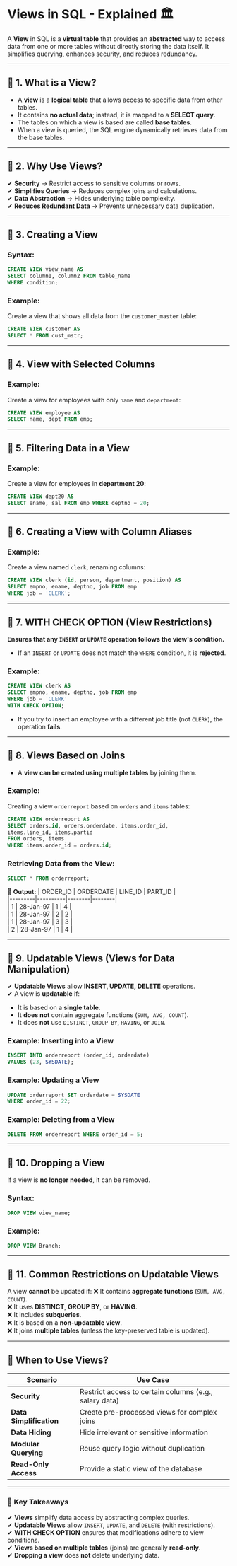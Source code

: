 # **Views in SQL - Explained** 🏛️

A **View** in SQL is a **virtual table** that provides an **abstracted** way to access data from one or more tables without directly storing the data itself. It simplifies querying, enhances security, and reduces redundancy.

---

## 🔹 **1. What is a View?**
- A **view** is a **logical table** that allows access to specific data from other tables.
- It contains **no actual data**; instead, it is mapped to a **SELECT query**.
- The tables on which a view is based are called **base tables**.
- When a view is queried, the SQL engine dynamically retrieves data from the base tables.

---

## 🔹 **2. Why Use Views?**
✔ **Security** → Restrict access to sensitive columns or rows.  
✔ **Simplifies Queries** → Reduces complex joins and calculations.  
✔ **Data Abstraction** → Hides underlying table complexity.  
✔ **Reduces Redundant Data** → Prevents unnecessary data duplication.  

---

## 🔹 **3. Creating a View**
### **Syntax:**
```sql
CREATE VIEW view_name AS  
SELECT column1, column2 FROM table_name  
WHERE condition;
```

### **Example:**
Create a view that shows all data from the `customer_master` table:
```sql
CREATE VIEW customer AS  
SELECT * FROM cust_mstr;
```
---

## 🔹 **4. View with Selected Columns**
### **Example:**
Create a view for employees with only `name` and `department`:
```sql
CREATE VIEW employee AS  
SELECT name, dept FROM emp;
```

---

## 🔹 **5. Filtering Data in a View**
### **Example:**
Create a view for employees in **department 20**:
```sql
CREATE VIEW dept20 AS  
SELECT ename, sal FROM emp WHERE deptno = 20;
```

---

## 🔹 **6. Creating a View with Column Aliases**
### **Example:**
Create a view named `clerk`, renaming columns:
```sql
CREATE VIEW clerk (id, person, department, position) AS  
SELECT empno, ename, deptno, job FROM emp  
WHERE job = 'CLERK';
```

---

## 🔹 **7. WITH CHECK OPTION (View Restrictions)**
**Ensures that any `INSERT` or `UPDATE` operation follows the view's condition.**  
- If an `INSERT` or `UPDATE` does not match the `WHERE` condition, it is **rejected**.

### **Example:**
```sql
CREATE VIEW clerk AS  
SELECT empno, ename, deptno, job FROM emp  
WHERE job = 'CLERK'  
WITH CHECK OPTION;
```
- If you try to insert an employee with a different job title (not `CLERK`), the operation **fails**.

---

## 🔹 **8. Views Based on Joins**
- A **view can be created using multiple tables** by joining them.

### **Example:**
Creating a view `orderreport` based on `orders` and `items` tables:
```sql
CREATE VIEW orderreport AS  
SELECT orders.id, orders.orderdate, items.order_id,  
items.line_id, items.partid  
FROM orders, items  
WHERE items.order_id = orders.id;
```

### **Retrieving Data from the View:**
```sql
SELECT * FROM orderreport;
```
📌 **Output:**
| ORDER_ID | ORDERDATE | LINE_ID | PART_ID |  
|---------|----------|--------|--------|  
| 1       | 28-Jan-97 | 1      | 4      |  
| 1       | 28-Jan-97 | 2      | 2      |  
| 1       | 28-Jan-97 | 3      | 3      |  
| 2       | 28-Jan-97 | 1      | 4      |  

---

## 🔹 **9. Updatable Views (Views for Data Manipulation)**
✔ **Updatable Views** allow **INSERT, UPDATE, DELETE** operations.  
✔ A view is **updatable** if:
  - It is based on a **single table**.
  - It **does not** contain aggregate functions (`SUM, AVG, COUNT`).
  - It does **not** use `DISTINCT`, `GROUP BY`, `HAVING`, or `JOIN`.  

### **Example: Inserting into a View**
```sql
INSERT INTO orderreport (order_id, orderdate)  
VALUES (23, SYSDATE);
```

### **Example: Updating a View**
```sql
UPDATE orderreport SET orderdate = SYSDATE  
WHERE order_id = 22;
```

### **Example: Deleting from a View**
```sql
DELETE FROM orderreport WHERE order_id = 5;
```

---

## 🔹 **10. Dropping a View**
If a view is **no longer needed**, it can be removed.

### **Syntax:**
```sql
DROP VIEW view_name;
```

### **Example:**
```sql
DROP VIEW Branch;
```

---

## 🔹 **11. Common Restrictions on Updatable Views**
A view **cannot** be updated if:
❌ It contains **aggregate functions** (`SUM, AVG, COUNT`).  
❌ It uses **DISTINCT**, **GROUP BY**, or **HAVING**.  
❌ It includes **subqueries**.  
❌ It is based on a **non-updatable view**.  
❌ It joins **multiple tables** (unless the key-preserved table is updated).  

---

## 🎯 **When to Use Views?**
| **Scenario** | **Use Case** |  
|-------------|-------------|  
| **Security** | Restrict access to certain columns (e.g., salary data) |  
| **Data Simplification** | Create pre-processed views for complex joins |  
| **Data Hiding** | Hide irrelevant or sensitive information |  
| **Modular Querying** | Reuse query logic without duplication |  
| **Read-Only Access** | Provide a static view of the database |  

---

### **🚀 Key Takeaways**
✔ **Views** simplify data access by abstracting complex queries.  
✔ **Updatable Views** allow `INSERT`, `UPDATE`, and `DELETE` (with restrictions).  
✔ **WITH CHECK OPTION** ensures that modifications adhere to view conditions.  
✔ **Views based on multiple tables** (joins) are generally **read-only**.  
✔ **Dropping a view** does **not** delete underlying data.  


